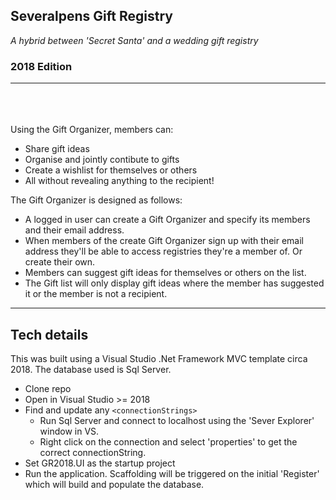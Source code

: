 ## Severalpens Gift Registry
_A hybrid between 'Secret Santa' and a wedding gift registry_
### 2018 Edition
---
\
\
\
Using the Gift Organizer, members can:

- Share gift ideas
- Organise and jointly contibute to gifts
- Create a wishlist for themselves or others
- All without revealing anything to the recipient!

The Gift Organizer is designed as follows:

- A logged in user can create a Gift Organizer and specify its members and their email address.
- When members of the create Gift Organizer sign up with their email address they'll be able to access registries they're a member of. Or create their own.
- Members can suggest gift ideas for themselves or others on the list.
- The Gift list will only display gift ideas where the member has suggested it or the member is not a recipient.

---

## Tech details
This was built using a Visual Studio .Net Framework MVC template circa 2018. The database used is Sql Server.

- Clone repo
- Open in Visual Studio >= 2018
- Find and update any `<connectionStrings>`
	- Run Sql Server and connect to localhost using the 'Sever Explorer' window in VS. 
	- Right click on the connection and select 'properties' to get the correct connectionString.
- Set GR2018.UI as the startup project
- Run the application. Scaffolding will be triggered on the initial 'Register' which will build and populate the database.


